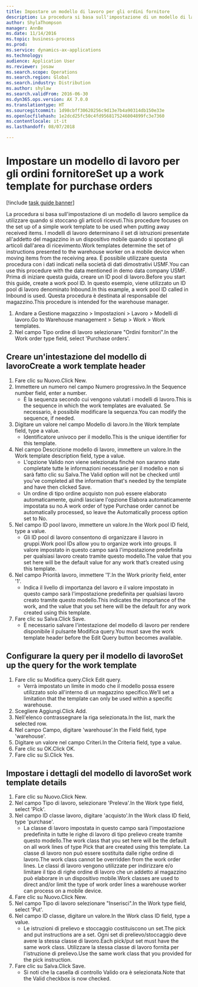```yaml
--- 
title: Impostare un modello di lavoro per gli ordini fornitore
description: La procedura si basa sull'impostazione di un modello di lavoro semplice da utilizzare quando si stoccano gli articoli ricevuti.
author: ShylaThompson
manager: AnnBe
ms.date: 11/14/2016
ms.topic: business-process
ms.prod: 
ms.service: dynamics-ax-applications
ms.technology: 
audience: Application User
ms.reviewer: josaw
ms.search.scope: Operations
ms.search.region: Global
ms.search.industry: Distribution
ms.author: shylaw
ms.search.validFrom: 2016-06-30
ms.dyn365.ops.version: AX 7.0.0
ms.translationtype: HT
ms.sourcegitcommit: 1d98cbff30620256c9d13e7b4a90314db150e33e
ms.openlocfilehash: 1e2dcd25fc50c4fd9568175246004899fc3e7360
ms.contentlocale: it-it
ms.lasthandoff: 08/07/2018

---
```

# <a name="set-up-a-work-template-for-purchase-orders"></a><span data-ttu-id="64a95-103">Impostare un modello di lavoro per gli ordini fornitore</span><span class="sxs-lookup"><span data-stu-id="64a95-103">Set up a work template for purchase orders</span></span>

[!include [task guide banner](../../includes/task-guide-banner.md)]

<span data-ttu-id="64a95-104">La procedura si basa sull'impostazione di un modello di lavoro semplice da utilizzare quando si stoccano gli articoli ricevuti.</span><span class="sxs-lookup"><span data-stu-id="64a95-104">This procedure focuses on the set up of a simple work template to be used when putting away received items.</span></span> <span data-ttu-id="64a95-105">I modelli di lavoro determinano il set di istruzioni presentate all'addetto del magazzino in un dispositivo mobile quando si spostano gli articoli dall'area di ricevimento.</span><span class="sxs-lookup"><span data-stu-id="64a95-105">Work templates determine the set of instructions presented to the warehouse worker on a mobile device when moving items from the receiving area.</span></span> <span data-ttu-id="64a95-106">È possibile utilizzare questa procedura con i dati indicati nella società di dati dimostrativi USMF.</span><span class="sxs-lookup"><span data-stu-id="64a95-106">You can use this procedure with the data mentioned in demo data company USMF.</span></span> <span data-ttu-id="64a95-107">Prima di iniziare questa guida, creare un ID pool di lavoro.</span><span class="sxs-lookup"><span data-stu-id="64a95-107">Before you start this guide, create a work pool ID.</span></span> <span data-ttu-id="64a95-108">In questo esempio, viene utilizzato un ID pool di lavoro denominato Inbound.</span><span class="sxs-lookup"><span data-stu-id="64a95-108">In this example, a work pool ID called in Inbound is used.</span></span> <span data-ttu-id="64a95-109">Questa procedura è destinata al responsabile del magazzino.</span><span class="sxs-lookup"><span data-stu-id="64a95-109">This procedure is intended for the warehouse manager.</span></span>

1. <span data-ttu-id="64a95-110">Andare a Gestione magazzino > Impostazioni > Lavoro > Modelli di lavoro.</span><span class="sxs-lookup"><span data-stu-id="64a95-110">Go to Warehouse management > Setup > Work > Work templates.</span></span>
2. <span data-ttu-id="64a95-111">Nel campo Tipo ordine di lavoro selezionare "Ordini fornitori".</span><span class="sxs-lookup"><span data-stu-id="64a95-111">In the Work order type field, select 'Purchase orders'.</span></span>

## <a name="create-a-work-template-header"></a><span data-ttu-id="64a95-112">Creare un'intestazione del modello di lavoro</span><span class="sxs-lookup"><span data-stu-id="64a95-112">Create a work template header</span></span>
1. <span data-ttu-id="64a95-113">Fare clic su Nuovo.</span><span class="sxs-lookup"><span data-stu-id="64a95-113">Click New.</span></span>
2. <span data-ttu-id="64a95-114">Immettere un numero nel campo Numero progressivo.</span><span class="sxs-lookup"><span data-stu-id="64a95-114">In the Sequence number field, enter a number.</span></span>
    * <span data-ttu-id="64a95-115">È la sequenza secondo cui vengono valutati i modelli di lavoro.</span><span class="sxs-lookup"><span data-stu-id="64a95-115">This is the sequence in which the work templates are evaluated.</span></span> <span data-ttu-id="64a95-116">Se necessario, è possibile modificare la sequenza.</span><span class="sxs-lookup"><span data-stu-id="64a95-116">You can modify the sequence, if needed.</span></span>  
3. <span data-ttu-id="64a95-117">Digitare un valore nel campo Modello di lavoro.</span><span class="sxs-lookup"><span data-stu-id="64a95-117">In the Work template field, type a value.</span></span>
    * <span data-ttu-id="64a95-118">Identificatore univoco per il modello.</span><span class="sxs-lookup"><span data-stu-id="64a95-118">This is the unique identifier for this template.</span></span>  
4. <span data-ttu-id="64a95-119">Nel campo Descrizione modello di lavoro, immettere un valore.</span><span class="sxs-lookup"><span data-stu-id="64a95-119">In the Work template description field, type a value.</span></span>
    * <span data-ttu-id="64a95-120">L'opzione Valido non viene selezionata finché non saranno state completate tutte le informazioni necessarie per il modello e non si sarà fatto clic su Salva.</span><span class="sxs-lookup"><span data-stu-id="64a95-120">The Valid option will not be checked until you’ve completed all the information that's needed by the template and have then clicked Save.</span></span>  
    * <span data-ttu-id="64a95-121">Un ordine di tipo ordine acquisto non può essere elaborato automaticamente, quindi lasciare l'opzione Elabora automaticamente impostata su no.</span><span class="sxs-lookup"><span data-stu-id="64a95-121">A work order of type Purchase order cannot be automatically processed, so leave the  Automatically process option set to No.</span></span>  
5. <span data-ttu-id="64a95-122">Nel campo ID pool lavoro, immettere un valore.</span><span class="sxs-lookup"><span data-stu-id="64a95-122">In the Work pool ID field, type a value.</span></span>
    * <span data-ttu-id="64a95-123">Gli ID pool di lavoro consentono di organizzare il lavoro in gruppi.</span><span class="sxs-lookup"><span data-stu-id="64a95-123">Work pool IDs allow you to organize work into groups.</span></span> <span data-ttu-id="64a95-124">Il valore impostato in questo campo sarà l'impostazione predefinita per qualsiasi lavoro creato tramite questo modello.</span><span class="sxs-lookup"><span data-stu-id="64a95-124">The value that you set here will be the default value for any work that’s created using this template.</span></span>  
6. <span data-ttu-id="64a95-125">Nel campo Priorità lavoro, immettere '1'.</span><span class="sxs-lookup"><span data-stu-id="64a95-125">In the Work priority field, enter '1'.</span></span>
    * <span data-ttu-id="64a95-126">Indica il livello di importanza del lavoro e il valore impostato in questo campo sarà l'impostazione predefinita per qualsiasi lavoro creato tramite questo modello.</span><span class="sxs-lookup"><span data-stu-id="64a95-126">This indicates the importance of the work, and the value that you set here will be the default for any work created using this template.</span></span>  
7. <span data-ttu-id="64a95-127">Fare clic su Salva.</span><span class="sxs-lookup"><span data-stu-id="64a95-127">Click Save.</span></span>
    * <span data-ttu-id="64a95-128">È necessario salvare l'intestazione del modello di lavoro per rendere disponibile il pulsante Modifica query.</span><span class="sxs-lookup"><span data-stu-id="64a95-128">You must save the work template header before the Edit Query button becomes available.</span></span>  

## <a name="set-up-the-query-for-the-work-template"></a><span data-ttu-id="64a95-129">Configurare la query per il modello di lavoro</span><span class="sxs-lookup"><span data-stu-id="64a95-129">Set up the query for the work template</span></span>
1. <span data-ttu-id="64a95-130">Fare clic su Modifica query.</span><span class="sxs-lookup"><span data-stu-id="64a95-130">Click Edit query.</span></span>
    * <span data-ttu-id="64a95-131">Verrà impostato un limite in modo che il modello possa essere utilizzato solo all'interno di un magazzino specifico.</span><span class="sxs-lookup"><span data-stu-id="64a95-131">We’ll set a limitation that the template can only be used within a specific warehouse.</span></span>  
2. <span data-ttu-id="64a95-132">Scegliere Aggiungi.</span><span class="sxs-lookup"><span data-stu-id="64a95-132">Click Add.</span></span>
3. <span data-ttu-id="64a95-133">Nell'elenco contrassegnare la riga selezionata.</span><span class="sxs-lookup"><span data-stu-id="64a95-133">In the list, mark the selected row.</span></span>
4. <span data-ttu-id="64a95-134">Nel campo Campo, digitare 'warehouse'.</span><span class="sxs-lookup"><span data-stu-id="64a95-134">In the Field field, type 'warehouse'.</span></span>
5. <span data-ttu-id="64a95-135">Digitare un valore nel campo Criteri.</span><span class="sxs-lookup"><span data-stu-id="64a95-135">In the Criteria field, type a value.</span></span>
6. <span data-ttu-id="64a95-136">Fare clic su OK.</span><span class="sxs-lookup"><span data-stu-id="64a95-136">Click OK.</span></span>
7. <span data-ttu-id="64a95-137">Fare clic su Sì.</span><span class="sxs-lookup"><span data-stu-id="64a95-137">Click Yes.</span></span>

## <a name="set-work-template-details"></a><span data-ttu-id="64a95-138">Impostare i dettagli del modello di lavoro</span><span class="sxs-lookup"><span data-stu-id="64a95-138">Set work template details</span></span>
1. <span data-ttu-id="64a95-139">Fare clic su Nuovo.</span><span class="sxs-lookup"><span data-stu-id="64a95-139">Click New.</span></span>
2. <span data-ttu-id="64a95-140">Nel campo Tipo di lavoro, selezionare 'Preleva'.</span><span class="sxs-lookup"><span data-stu-id="64a95-140">In the Work type field, select 'Pick'.</span></span>
3. <span data-ttu-id="64a95-141">Nel campo ID classe lavoro, digitare 'acquisto'.</span><span class="sxs-lookup"><span data-stu-id="64a95-141">In the Work class ID field, type 'purchase'.</span></span>
    * <span data-ttu-id="64a95-142">La classe di lavoro impostata in questo campo sarà l'impostazione predefinita in tutte le righe di lavoro di tipo prelievo create tramite questo modello.</span><span class="sxs-lookup"><span data-stu-id="64a95-142">The work class that you set here will be the default on all work lines of type Pick that are created using this template.</span></span> <span data-ttu-id="64a95-143">La classe di lavoro non può essere sostituita dalle righe ordine di lavoro.</span><span class="sxs-lookup"><span data-stu-id="64a95-143">The work class cannot be overridden from the work order lines.</span></span> <span data-ttu-id="64a95-144">Le classi di lavoro vengono utilizzate per indirizzare e/o limitare il tipo di righe ordine di lavoro che un addetto al magazzino può elaborare in un dispositivo mobile.</span><span class="sxs-lookup"><span data-stu-id="64a95-144">Work classes are used to direct and/or limit the type of work order lines a warehouse worker can process on a mobile device.</span></span>  
4. <span data-ttu-id="64a95-145">Fare clic su Nuovo.</span><span class="sxs-lookup"><span data-stu-id="64a95-145">Click New.</span></span>
5. <span data-ttu-id="64a95-146">Nel campo Tipo di lavoro selezionare "Inserisci".</span><span class="sxs-lookup"><span data-stu-id="64a95-146">In the Work type field, select 'Put'.</span></span>
6. <span data-ttu-id="64a95-147">Nel campo ID classe, digitare un valore.</span><span class="sxs-lookup"><span data-stu-id="64a95-147">In the Work class ID field, type a value.</span></span>
    * <span data-ttu-id="64a95-148">Le istruzioni di prelievo e stoccaggio costituiscono un set.</span><span class="sxs-lookup"><span data-stu-id="64a95-148">The pick and put instructions are a set.</span></span> <span data-ttu-id="64a95-149">Ogni set di prelievo/stoccaggio deve avere la stessa classe di lavoro.</span><span class="sxs-lookup"><span data-stu-id="64a95-149">Each pick/put set must have the same work class.</span></span> <span data-ttu-id="64a95-150">Utilizzare la stessa classe di lavoro fornita per l'istruzione di prelievo.</span><span class="sxs-lookup"><span data-stu-id="64a95-150">Use the same work class that you provided for the pick instruction.</span></span>  
7. <span data-ttu-id="64a95-151">Fare clic su Salva.</span><span class="sxs-lookup"><span data-stu-id="64a95-151">Click Save.</span></span>
    * <span data-ttu-id="64a95-152">Si noti che la casella di controllo Valido ora è selezionata.</span><span class="sxs-lookup"><span data-stu-id="64a95-152">Note that the Valid checkbox is now checked.</span></span>  


